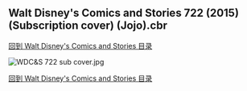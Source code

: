 ## Walt Disney's Comics and Stories 722 (2015) (Subscription cover) (Jojo).cbr


[回到 Walt Disney's Comics and Stories 目录](https://github.com/alicewish/markdown/blob/master/series/Walt-Disneys-Comics-Stories.md)


![WDC&S 722 sub cover.jpg](https://wx1.sinaimg.cn/large/6a9fdecaly1fson8v0j8gj210q1km4gb.jpg)

[回到 Walt Disney's Comics and Stories 目录](https://github.com/alicewish/markdown/blob/master/series/Walt-Disneys-Comics-Stories.md)

